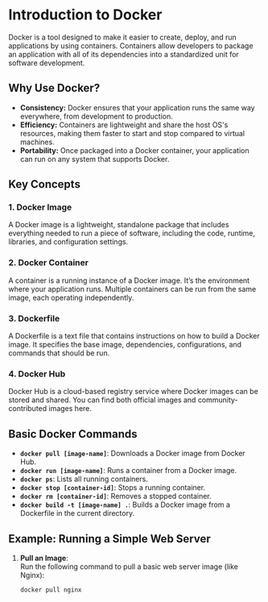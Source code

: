 # Introduction to Docker

Docker is a tool designed to make it easier to create, deploy, and run applications by using containers. Containers allow developers to package an application with all of its dependencies into a standardized unit for software development.

## Why Use Docker?

- **Consistency:** Docker ensures that your application runs the same way everywhere, from development to production.
- **Efficiency:** Containers are lightweight and share the host OS's resources, making them faster to start and stop compared to virtual machines.
- **Portability:** Once packaged into a Docker container, your application can run on any system that supports Docker.

## Key Concepts

### 1. Docker Image
A Docker image is a lightweight, standalone package that includes everything needed to run a piece of software, including the code, runtime, libraries, and configuration settings.

### 2. Docker Container
A container is a running instance of a Docker image. It’s the environment where your application runs. Multiple containers can be run from the same image, each operating independently.

### 3. Dockerfile
A Dockerfile is a text file that contains instructions on how to build a Docker image. It specifies the base image, dependencies, configurations, and commands that should be run.

### 4. Docker Hub
Docker Hub is a cloud-based registry service where Docker images can be stored and shared. You can find both official images and community-contributed images here.

## Basic Docker Commands

- **`docker pull [image-name]`**: Downloads a Docker image from Docker Hub.
- **`docker run [image-name]`**: Runs a container from a Docker image.
- **`docker ps`**: Lists all running containers.
- **`docker stop [container-id]`**: Stops a running container.
- **`docker rm [container-id]`**: Removes a stopped container.
- **`docker build -t [image-name] .`**: Builds a Docker image from a Dockerfile in the current directory.

## Example: Running a Simple Web Server

1. **Pull an Image**:  
   Run the following command to pull a basic web server image (like Nginx):
   ```bash
   docker pull nginx
